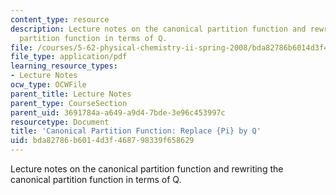 ```yaml
---
content_type: resource
description: Lecture notes on the canonical partition function and rewriting the canonical
  partition function in terms of Q.
file: /courses/5-62-physical-chemistry-ii-spring-2008/bda82786b6014d3f468798339f658629_03_562ln08.pdf
file_type: application/pdf
learning_resource_types:
- Lecture Notes
ocw_type: OCWFile
parent_title: Lecture Notes
parent_type: CourseSection
parent_uid: 3691784a-a649-a9d4-7bde-3e96c453997c
resourcetype: Document
title: 'Canonical Partition Function: Replace {Pi} by Q'
uid: bda82786-b601-4d3f-4687-98339f658629
---
```

Lecture notes on the canonical partition function and rewriting the canonical partition function in terms of Q.


